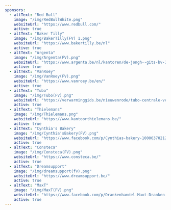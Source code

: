```yaml
---
sponsors:
  - altText: "Red Bull"
    image: "/img/RedBullWhite.png"
    websiteUrl: "https://www.redbull.com/"
    active: true
  - altText: "Baker Tilly"
    image: "/img/BakerTilly(FV) 1.png"
    websiteUrl: "https://www.bakertilly.be/nl"
    active: true
  - altText: "Argenta"
    image: "/img/Argenta(FV).png"
    websiteUrl: "https://www.argenta.be/nl/kantoren/de-jongh--gits-bv-3136.html"
    active: true
  - altText: "VanRoey"
    image: "/img/VanRoey(FV).png"
    websiteUrl: "https://www.vanroey.be/en/"
    active: true
  - altText: "Tubo"
    image: "/img/Tubo(FV).png"
    websiteUrl: "https://verwarminggids.be/nieuwenrode/tubo-centrale-verwarming-en/"
    active: true
  - altText: "Thielemans"
    image: "/img/Thielemans.png"
    websiteUrl: "https://www.kantoorthielemans.be/"
    active: true
  - altText: "Cynthia's Bakery"
    image: "/img/Cynthia'sBakery(FV).png"
    websiteUrl: "https://www.facebook.com/p/Cynthias-bakery-100063702123669/"
    active: true
  - altText: "Consteca"
    image: "/img/Consteca(FV).png"
    websiteUrl: "https://www.consteca.be/"
    active: true
  - altText: "Dreamsupport"
    image: "/img/dreamsupport(fv).png"
    websiteUrl: "https://www.dreamsupport.be/"
    active: true
  - altText: "MaxT"
    image: "/img/MaxT(FV).png"
    websiteUrl: "https://www.facebook.com/p/Drankenhandel-Maxt-Dranken-100084040300979/"
    active: true
---
```

